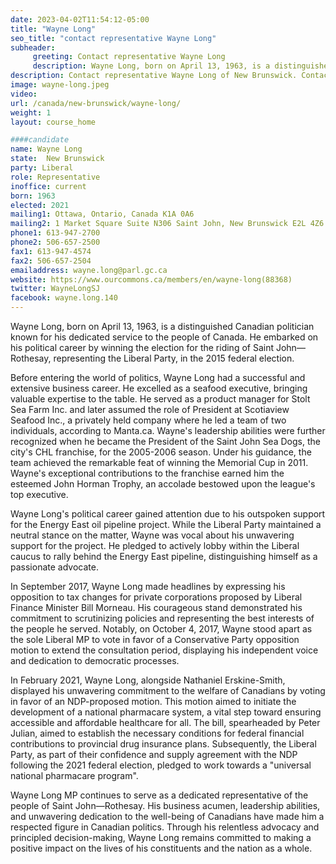 ```yaml
---
date: 2023-04-02T11:54:12-05:00
title: "Wayne Long"
seo_title: "contact representative Wayne Long"
subheader:
     greeting: Contact representative Wayne Long
     description: Wayne Long, born on April 13, 1963, is a distinguished Canadian politician known for his dedicated service to the people of Canada. He embarked on his political career by winning the election for the riding of Saint John—Rothesay, representing the Liberal Party, in the 2015 federal election.
description: Contact representative Wayne Long of New Brunswick. Contact information for Wayne Long includes email address, phone number, and mailing address.
image: wayne-long.jpeg
video:
url: /canada/new-brunswick/wayne-long/
weight: 1
layout: course_home

####candidate
name: Wayne Long
state:	New Brunswick
party: Liberal
role: Representative
inoffice: current
born: 1963
elected: 2021
mailing1: Ottawa, Ontario, Canada K1A 0A6
mailing2: 1 Market Square Suite N306 Saint John, New Brunswick E2L 4Z6
phone1: 613-947-2700
phone2: 506-657-2500
fax1: 613-947-4574
fax2: 506-657-2504
emailaddress: wayne.long@parl.gc.ca
website: https://www.ourcommons.ca/members/en/wayne-long(88368)
twitter: WayneLongSJ
facebook: wayne.long.140
---
```


Wayne Long, born on April 13, 1963, is a distinguished Canadian politician known for his dedicated service to the people of Canada. He embarked on his political career by winning the election for the riding of Saint John—Rothesay, representing the Liberal Party, in the 2015 federal election.

Before entering the world of politics, Wayne Long had a successful and extensive business career. He excelled as a seafood executive, bringing valuable expertise to the table. He served as a product manager for Stolt Sea Farm Inc. and later assumed the role of President at Scotiaview Seafood Inc., a privately held company where he led a team of two individuals, according to Manta.ca. Wayne's leadership abilities were further recognized when he became the President of the Saint John Sea Dogs, the city's CHL franchise, for the 2005-2006 season. Under his guidance, the team achieved the remarkable feat of winning the Memorial Cup in 2011. Wayne's exceptional contributions to the franchise earned him the esteemed John Horman Trophy, an accolade bestowed upon the league's top executive.

Wayne Long's political career gained attention due to his outspoken support for the Energy East oil pipeline project. While the Liberal Party maintained a neutral stance on the matter, Wayne was vocal about his unwavering support for the project. He pledged to actively lobby within the Liberal caucus to rally behind the Energy East pipeline, distinguishing himself as a passionate advocate.

In September 2017, Wayne Long made headlines by expressing his opposition to tax changes for private corporations proposed by Liberal Finance Minister Bill Morneau. His courageous stand demonstrated his commitment to scrutinizing policies and representing the best interests of the people he served. Notably, on October 4, 2017, Wayne stood apart as the sole Liberal MP to vote in favor of a Conservative Party opposition motion to extend the consultation period, displaying his independent voice and dedication to democratic processes.

In February 2021, Wayne Long, alongside Nathaniel Erskine-Smith, displayed his unwavering commitment to the welfare of Canadians by voting in favor of an NDP-proposed motion. This motion aimed to initiate the development of a national pharmacare system, a vital step toward ensuring accessible and affordable healthcare for all. The bill, spearheaded by Peter Julian, aimed to establish the necessary conditions for federal financial contributions to provincial drug insurance plans. Subsequently, the Liberal Party, as part of their confidence and supply agreement with the NDP following the 2021 federal election, pledged to work towards a "universal national pharmacare program".

Wayne Long MP continues to serve as a dedicated representative of the people of Saint John—Rothesay. His business acumen, leadership abilities, and unwavering dedication to the well-being of Canadians have made him a respected figure in Canadian politics. Through his relentless advocacy and principled decision-making, Wayne Long remains committed to making a positive impact on the lives of his constituents and the nation as a whole.
